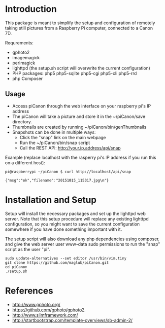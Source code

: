 # Introduction

This package is meant to simplify the setup and configuration of remotely taking still pictures from a Raspberry Pi computer, connected to a Canon 7D.

Requrements:

* gphoto2
* imagemagick
* perlmagick
* lighttpd (the setup.sh script will overwrite the current configuration)
* PHP packages: php5 php5-sqlite php5-cgi php5-cli php5-rrd
* php Composer

## Usage

* Access piCanon through the web interface on your raspberry pi's IP address
* The piCanon will take a picture and store it in the ~/piCanon/save directory.
* Thumbnails are created by running ~/piCanon/bin/genThumbnails
* Snapshots can be done in multiple ways:
  * Click the "snap" link on the main webpage
  * Run the ~/piCanon/bin/snap script
  * Call the REST API: http://your.ip.address/api/snap


Example (replace localhost with the rasperry pi's IP address if you run this on a different host):

```
pi@raspberrypi ~/piCanon $ curl http://localhost/api/snap

{"msg":"ok","filename":"20151015_115317.jpg\n"}
```

# Installation and Setup

Setup will install the necessary packages and set up the lighttpd web server. Note that this setup procedure will replace any existing lighttpd configuration, so you might want to save the current configuration somewhere if you have done something important with it.

The setup script will also download any php dependencies using composer, and give the web server user www-data sudo permissions to run the "snap" script as the user "pi".

```
sudo update-alternatives --set editor /usr/bin/vim.tiny
git clone https://github.com/maglub/piCanon.git
cd piCanon
./setup.sh
```

# References

* http://www.gphoto.org/
* https://github.com/gphoto/gphoto2
* http://www.slimframework.com/
* http://startbootstrap.com/template-overviews/sb-admin-2/
